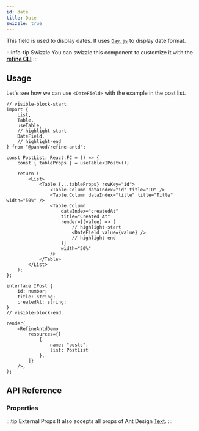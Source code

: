 ```yaml
---
id: date
title: Date
swizzle: true
---
```



This field is used to display dates. It uses [`Day.js`](https://day.js.org/docs/en/display/format) to display date format.

:::info-tip Swizzle
You can swizzle this component to customize it with the [**refine CLI**](/docs/packages/documentation/cli)
:::

## Usage

Let's see how we can use `<DateField>` with the example in the post list.

```tsx live url=http://localhost:3000/posts previewHeight=340px
// visible-block-start
import {
    List,
    Table,
    useTable,
    // highlight-start
    DateField,
    // highlight-end
} from "@pankod/refine-antd";

const PostList: React.FC = () => {
    const { tableProps } = useTable<IPost>();

    return (
        <List>
            <Table {...tableProps} rowKey="id">
                <Table.Column dataIndex="id" title="ID" />
                <Table.Column dataIndex="title" title="Title" width="50%" />
                <Table.Column
                    dataIndex="createdAt"
                    title="Created At"
                    render={(value) => (
                        // highlight-start
                        <DateField value={value} />
                        // highlight-end
                    )}
                    width="50%"
                />
            </Table>
        </List>
    );
};

interface IPost {
    id: number;
    title: string;
    createdAt: string;
}
// visible-block-end

render(
    <RefineAntdDemo
        resources={[
            {
                name: "posts",
                list: PostList
            },
        ]}
    />,
);
```

## API Reference

### Properties

<PropsTable module="@pankod/refine-antd/DateField" format-default="`L`"/>

:::tip External Props
It also accepts all props of Ant Design [Text](https://ant.design/components/typography/#Typography.Text).
:::